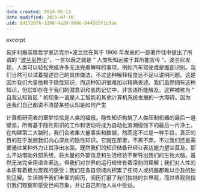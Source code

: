 ```yaml
---
date created: 2024-06-13
date modified: 2025-07-10
uid: 8d1720fb-3268-4a20-968e-944585f1c9aa
---
```


excerpt

<!-- more -->

匈牙利裔英籍哲学家迈克尔•波兰尼在其于 1966 年发表的一部著作往中提出了所谓的 "[波兰尼悖论](波兰尼悖论.md)"，一言以蔽之就是 " 人类所知远胜于其所能言传 "。波兰尼发现，人类可以轻松完成许多无法完美解释的事项，例如汽车驾驶或是面部识别。我们当然可以试着描述自己的具体做法，不过这种解释程度远不足以说明问题。这是因为我们大量依赖于隐性知识，而这种知识很难加以精确表述。我们虽然拥有这种知识，但它却存在于我们的潜意识和肌肉记忆中，非言语所能触及。这种被称为 " 自我认知盲区 " 的现象一直是人工智能和其他计算机系统发展的一大障碍。因为连我们自己都说不清楚某些认知是如何产生

计算机研究者的噩梦恰恰是人类的福报。隐性知识构筑了人类压制机器的最后一道壁垒，所有基于隐性知识的工作和活动将成为自动化浪潮侵蚀下的最后一片净土。在构建第二大脑时，我们会收集大量事实和数据，然而这不过是一种手段，真正的目的在于发掘我们内心深处的隐性知识。它就在那里，不离不弃。不过我们还是需要通过某种外力让其浮出水面。既然我们的知识储备已经让表达能力望尘莫及，那么不妨借助外部系统，将大量的外部信息和生活经验不断导出我们的生物大脑。虽然无法完全用语言表达，但我们对世界的运行规律有着深刻的理解；我们对人性的本质有着极为直观的感受；我们在各自领域内积累了任何人或机器都难以企及的独到见解。生活赐予我们丰富的阅历，阅历打磨了我们独特的世界观，而世界观则指引我们观察和感受世间万象，并让自己和他人从中受益。

	 
